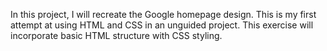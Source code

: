 In this project, I will recreate the Google homepage design.  This is my first attempt at using HTML and CSS in an unguided project.
This exercise will incorporate basic HTML structure with CSS styling.
